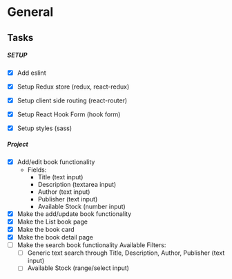 # General


## Tasks

##### SETUP
- [x] Add eslint
- [x] Setup Redux store (redux, react-redux)
- [x] Setup client side routing (react-router)
- [x] Setup React Hook Form (hook form)
- [x] Setup styles (sass) 


##### Project
- [x] Add/edit book functionality
    - Fields:
        - Title (text input)
        - Description (textarea input)
        - Author (text input)
        - Publisher (text input)
        - Available Stock (number input)
- [x] Make the add/update book functionality
- [x] Make the List book page
- [x] Make the book card
- [x] Make the book detail page
- [ ] Make the search book functionality
    Available Filters:
    - [ ] Generic text search through Title, Description, Author, Publisher (text input)
    - [ ] Available Stock (range/select input)
